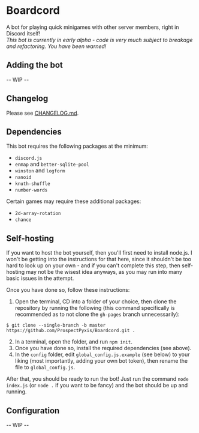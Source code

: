 # Boardcord

A bot for playing quick minigames with other server members, right in Discord itself!<br>
*This bot is currently in early alpha - code is very much subject to breakage and refactoring. You have been warned!*

## Adding the bot

-- WIP --

## Changelog

Please see [CHANGELOG.md](CHANGELOG.md).

## Dependencies

This bot requires the following packages at the minimum:
- `discord.js`
- `enmap` and `better-sqlite-pool`
- `winston` and `logform`
- `nanoid`
- `knuth-shuffle`
- `number-words`

Certain games may require these additional packages:
- `2d-array-rotation`
- `chance`

## Self-hosting

If you want to host the bot yourself, then you'll first need to install node.js. I won't be getting into the instructions for that here, since it shouldn't be too hard to look up on your own - and if you can't complete this step, then self-hosting may not be the wisest idea anyways, as you may run into many basic issues in the attempt.

Once you have done so, follow these instructions:

1. Open the terminal, CD into a folder of your choice, then clone the repository by running the following (this command specifically is recommended as to not clone the `gh-pages` branch unnecessarily):
```
$ git clone --single-branch -b master https://github.com/ProspectPyxis/Boardcord.git .
```
2. In a terminal, open the folder, and run `npm init`.
3. Once you have done so, install the required dependencies (see above).
4. In the `config` folder, edit `global_config.js.example` (see below) to your liking (most importantly, adding your own bot token), then rename the file to `global_config.js`.

After that, you should be ready to run the bot! Just run the command `node index.js` (or `node .` if you want to be fancy) and the bot should be up and running.

## Configuration

-- WIP --
